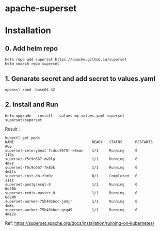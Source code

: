 # apache-superset
# Installation
## 0. Add helm repo
```shell
helm repo add superset https://apache.github.io/superset
helm search repo superset
```
## 1. Genarate secret and add secret to values.yaml
````shell
openssl rand -base64 42
````
## 2. Install and Run
```shell
helm upgrade --install --values my-values.yaml superset superset/superset
```
Result : 
```shell
kubectl get pods
NAME                                    READY   STATUS      RESTARTS   AGE
superset-celerybeat-7cdcc9575f-k6xmc    1/1     Running     0          119s
superset-f5c9c667-dw9lp                 1/1     Running     0          4m7s
superset-f5c9c667-fk8bk                 1/1     Running     0          4m11s
superset-init-db-zlm9z                  0/1     Completed   0          111s
superset-postgresql-0                   1/1     Running     0          6d20h
superset-redis-master-0                 1/1     Running     0          6d20h
superset-worker-75b48bbcc-jmmjr         1/1     Running     0          4m8s
superset-worker-75b48bbcc-qrq49         1/1     Running     0          4m12s
```

Ref: https://superset.apache.org/docs/installation/running-on-kubernetes/
